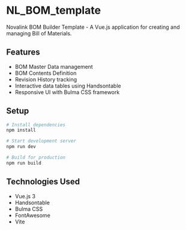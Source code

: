 # NL_BOM_template

Novalink BOM Builder Template - A Vue.js application for creating and managing Bill of Materials.

## Features

- BOM Master Data management
- BOM Contents Definition
- Revision History tracking
- Interactive data tables using Handsontable
- Responsive UI with Bulma CSS framework

## Setup

```bash
# Install dependencies
npm install

# Start development server
npm run dev

# Build for production
npm run build
```

## Technologies Used

- Vue.js 3
- Handsontable
- Bulma CSS
- FontAwesome
- Vite